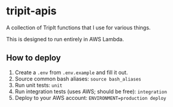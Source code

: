 # tripit-apis

A collection of TripIt functions that I use for various things.

This is designed to run entirely in AWS Lambda.

## How to deploy

1. Create a `.env` from `.env.example` and fill it out.
2. Source common bash aliases: `source bash_aliases`
3. Run unit tests: `unit`
4. Run integration tests (uses AWS; should be free): `integration`
5. Deploy to your AWS account: `ENVIRONMENT=production deploy`
